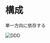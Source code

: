 # 構成

単一方向に依存する

![DDD](https://s3.us-west-2.amazonaws.com/secure.notion-static.com/8c2259fd-88b9-4266-b624-cb33f607097c/Untitled.png?X-Amz-Algorithm=AWS4-HMAC-SHA256&X-Amz-Content-Sha256=UNSIGNED-PAYLOAD&X-Amz-Credential=AKIAT73L2G45EIPT3X45%2F20220926%2Fus-west-2%2Fs3%2Faws4_request&X-Amz-Date=20220926T062801Z&X-Amz-Expires=86400&X-Amz-Signature=93bfe7a240b6737b4d574d7c5ece9b4bd7eb9df10c2ea7ba8561069762f4b838&X-Amz-SignedHeaders=host&response-content-disposition=filename%20%3D%22Untitled.png%22&x-id=GetObject)
